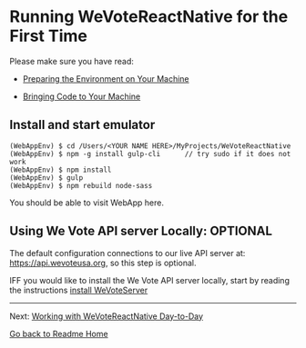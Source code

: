 # Running WeVoteReactNative for the First Time

Please make sure you have read:

* [Preparing the Environment on Your Machine](ENVIRONMENT.md)

* [Bringing Code to Your Machine](CLONING_CODE.md)


## Install and start emulator


    (WebAppEnv) $ cd /Users/<YOUR NAME HERE>/MyProjects/WeVoteReactNative
    (WebAppEnv) $ npm -g install gulp-cli      // try sudo if it does not work
    (WebAppEnv) $ npm install
    (WebAppEnv) $ gulp
    (WebAppEnv) $ npm rebuild node-sass

You should be able to visit WebApp here.

## Using We Vote API server Locally: OPTIONAL

The default configuration connections to our live API server at: https://api.wevoteusa.org, so this step is optional.

IFF you would like to install the We Vote API server locally, start by reading the instructions 
[install WeVoteServer](https://github.com/wevote/WeVoteServer/blob/master/README_API_INSTALL.md)


---

Next: [Working with WeVoteReactNative Day-to-Day](../working/README_WORKING_WITH_WEB_APP.md)

[Go back to Readme Home](../../README.md)
